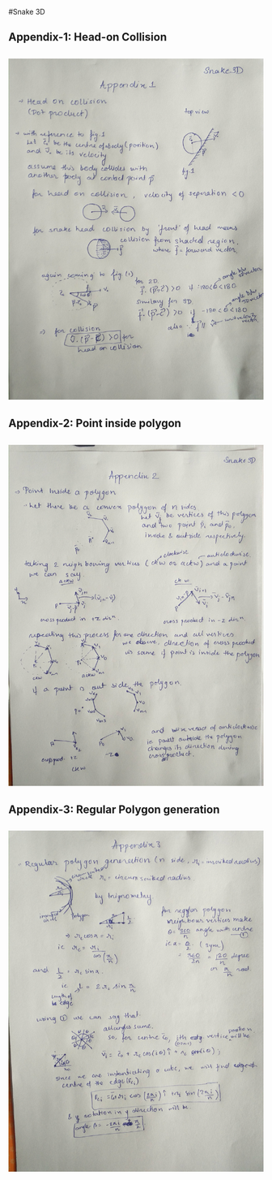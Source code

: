 #Snake 3D

## Appendix-1: Head-on Collision
![alt text](https://raw.githubusercontent.com/Nrjnicks/snake3D/master/Appendix/Appendix1.jpg "Appendix1")
-----------------

## Appendix-2: Point inside polygon
![alt text](https://raw.githubusercontent.com/Nrjnicks/snake3D/master/Appendix/Appendix2.jpg "Appendix2")
-----------------

## Appendix-3: Regular Polygon generation
![alt text](https://raw.githubusercontent.com/Nrjnicks/snake3D/master/Appendix/Appendix3.jpg "Appendix3")
-----------------
